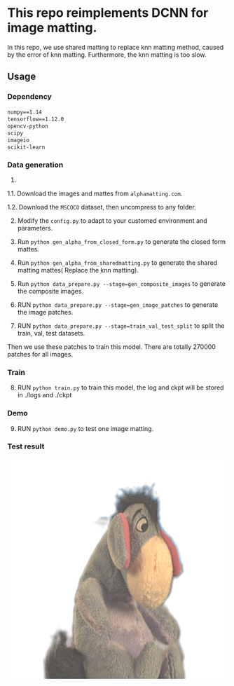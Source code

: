 
# This repo reimplements DCNN for image matting.

In this repo, we use shared matting to replace knn matting method, caused by the error of knn matting.
Furthermore, the knn matting is too slow.   

## Usage

### Dependency
```shell
numpy==1.14
tensorflow==1.12.0
opencv-python
scipy
imageio
scikit-learn
```

### Data generation

1. 
1.1. Download the images and mattes from `alphamatting.com`.

1.2. Download the `MSCOCO` dataset, then uncompress to any folder.

2. Modify the `config.py` to adapt to your customed environment and parameters.

3. Run `python gen_alpha_from_closed_form.py` to generate the closed form mattes.

4. Run `python gen_alpha_from_sharedmatting.py` to generate the shared matting mattes( Replace the knn matting).

5. Run `python data_prepare.py --stage=gen_composite_images` to generate the composite images.

6. RUN `python data_prepare.py --stage=gen_image_patches` to generate the image patches.

7. RUN `python data_prepare.py --stage=train_val_test_split` to split the train, val, test datasets.

Then we use these patches to train this model.
There are totally 270000 patches for all images.

### Train
8. RUN `python train.py` to train this model, the log and ckpt will be stored in ./logs and ./ckpt

### Demo
9. RUN `python demo.py` to test one image matting.


### Test result

![](./test_outputs/donkey_pred.png)